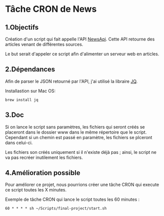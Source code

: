 Tâche CRON de News
==================

1.Objectifs
-----------

Création d'un script qui fait appelle l'API [NewsApi](https://newsapi.org). Cette API retourne des articles venant de différentes sources.

Le but serait d'appeler ce script afin d'alimenter un serveur web en articles.

2.Dépendances
-------------

Afin de parser le JSON retourné par l'API, j'ai utilisé la libraire [JQ](https://stedolan.github.io/jq/).

Installastion sur Mac OS:

    brew install jq

3.Doc
-----

Si on lance le script sans paramètres, les fichiers qui seront créés se placeront dans le dossier www dans le même répertoire que le script. Cependant si un chemin est passé en paramètre, les fichiers se plceront dans celui-ci.

Les fichiers son créés uniquement si il n'existe déjà pas ; ainsi, le script ne va pas recréer inutilement les fichiers.

4.Amélioration possible
-----------------------

Pour améliorer ce projet, nous pourrions créer une tâche CRON qui execute ce script toutes les X minutes.

Exemple de tâche CRON qui lance le script toutes les 60 minutes :

    60 * * * * sh ~/Scripts/final-project/start.sh
